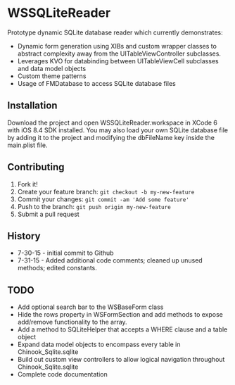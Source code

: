 # WSSQLiteReader
Prototype dynamic SQLite database reader which currently demonstrates:

* Dynamic form generation using XIBs and custom wrapper classes to abstract complexity away from the UITableViewController subclasses.
* Leverages KVO for databinding between UITableViewCell subclasses and data model objects
* Custom theme patterns
* Usage of FMDatabase to access SQLite database files


## Installation
Download the project and open WSSQLiteReader.workspace in XCode 6 with iOS 8.4 SDK installed.
You may also load your own SQLite database file by adding it to the project and modifying the dbFileName key inside the main.plist file.

## Contributing
1. Fork it!
2. Create your feature branch: `git checkout -b my-new-feature`
3. Commit your changes: `git commit -am 'Add some feature'`
4. Push to the branch: `git push origin my-new-feature`
5. Submit a pull request

## History
* 7-30-15 - initial commit to Github
* 7-31-15 - Added additional code comments; cleaned up unused methods; edited constants.

## TODO
* Add optional search bar to the WSBaseForm class
* Hide the rows property in WSFormSection and add methods to expose add/remove functionality to the array.
* Add a method to SQLiteHelper that accepts a WHERE clause and a table object
* Expand data model objects to encompass every table in Chinook_Sqlite.sqlite
* Build out custom view controllers to allow logical navigation throughout Chinook_Sqlite.sqlite
* Complete code documentation